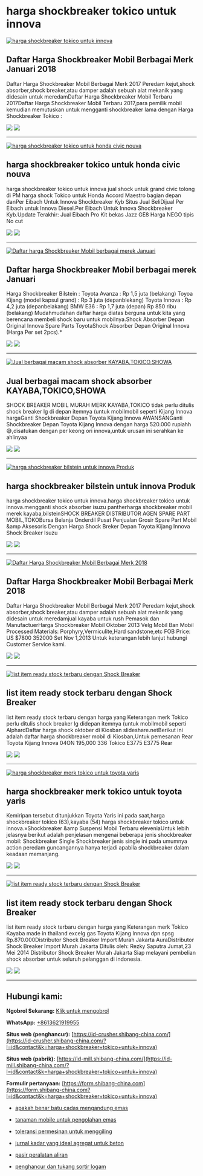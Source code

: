 # harga shockbreaker tokico untuk innova

<a href="https://swt.shibang-china.com/?l=id&img&k=harga+shockbreaker+tokico+untuk+innova" target="_blank">![harga shockbreaker tokico untuk innova](http://static.shibang-china.com/all-800x300/1474.jpg)</a>

## Daftar Harga Shockbreaker Mobil Berbagai Merk Januari 2018
Daftar Harga Shockbreaker Mobil Berbagai Merk 2017 Peredam kejut,shock absorber,shock breaker,atau damper adalah sebuah alat mekanik yang didesain untuk meredamDaftar Harga Shockbreaker Mobil Terbaru 2017Daftar Harga Shockbreaker Mobil Terbaru 2017,para pemilik mobil kemudian memutuskan untuk mengganti shockbreaker lama dengan Harga Shockbreaker Tokico :


<a href="https://whatsapp.shibangsoft.com/WhatsApp.php" target="_blank" title="WhatsApp">![](http://static.shibang-china.com/icon/whatsapp.png)</a> <a href="https://swt.shibang-china.com/?l=id&icon&k=harga+shockbreaker+tokico+untuk+innova" target="_blank">![](http://static.shibang-china.com/icon/chat-id.png)</a>

---

<a href="https://swt.shibang-china.com/?l=id&img&k=harga+shockbreaker+tokico+untuk+innova" target="_blank">![harga shockbreaker tokico untuk honda civic nouva](http://static.shibang-china.com/all-800x300/1100.jpg)</a>

## harga shockbreaker tokico untuk honda civic nouva
harga shockbreaker tokico untuk innova jual shock untuk grand civic tolong di PM harga shock Tokico untuk Honda Accord Maestro bagian depan danPer Eibach Untuk Innova Shockbreaker Kyb Situs Jual BeliDijual Per Eibach untuk Innova Diesel.Per Eibach Untuk Innova Shockbreaker Kyb.Update Terakhir: Jual Eibach Pro Kit bekas Jazz GE8 Harga NEGO tipis No cut


<a href="https://whatsapp.shibangsoft.com/WhatsApp.php" target="_blank" title="WhatsApp">![](http://static.shibang-china.com/icon/whatsapp.png)</a> <a href="https://swt.shibang-china.com/?l=id&icon&k=harga+shockbreaker+tokico+untuk+innova" target="_blank">![](http://static.shibang-china.com/icon/chat-id.png)</a>

---

<a href="https://swt.shibang-china.com/?l=id&img&k=harga+shockbreaker+tokico+untuk+innova" target="_blank">![Daftar harga Shockbreaker Mobil berbagai merek Januari](http://static.shibang-china.com/all-800x300/437.jpg)</a>

## Daftar harga Shockbreaker Mobil berbagai merek Januari
Harga Shockbreaker Bilstein : Toyota Avanza : Rp 1,5 juta (belakang) Toyoa Kijang (model kapsul grand) : Rp 3 juta (depanblekang) Toyota Innova : Rp 4,2 juta (depanbelakang) BMW E36 : Rp 1,7 juta (depan) Rp 850 ribu (belakang) Mudahmudahan daftar harga diatas berguna untuk kita yang berencana membeli shock baru untuk mobilnya.Shock Absorber Depan Original Innova Spare Parts ToyotaShock Absorber Depan Original Innova (Harga Per set 2pcs).*


<a href="https://whatsapp.shibangsoft.com/WhatsApp.php" target="_blank" title="WhatsApp">![](http://static.shibang-china.com/icon/whatsapp.png)</a> <a href="https://swt.shibang-china.com/?l=id&icon&k=harga+shockbreaker+tokico+untuk+innova" target="_blank">![](http://static.shibang-china.com/icon/chat-id.png)</a>

---

<a href="https://swt.shibang-china.com/?l=id&img&k=harga+shockbreaker+tokico+untuk+innova" target="_blank">![Jual berbagai macam shock absorber KAYABA,TOKICO,SHOWA](http://static.shibang-china.com/all-800x300/553.jpg)</a>

## Jual berbagai macam shock absorber KAYABA,TOKICO,SHOWA
SHOCK BREAKER MOBIL MURAH MERK KAYABA,TOKICO tidak perlu ditulis shock breaker lg di depan itemnya (untuk mobilmobil seperti Kijang Innova hargaGanti Shockbreaker Depan Toyota Kijang Innova AWANSANGanti Shockbreaker Depan Toyota Kijang Innova dengan harga 520.000 rupiahh 😅,disatukan dengan per keong ori innova,untuk urusan ini serahkan ke ahlinyaa


<a href="https://whatsapp.shibangsoft.com/WhatsApp.php" target="_blank" title="WhatsApp">![](http://static.shibang-china.com/icon/whatsapp.png)</a> <a href="https://swt.shibang-china.com/?l=id&icon&k=harga+shockbreaker+tokico+untuk+innova" target="_blank">![](http://static.shibang-china.com/icon/chat-id.png)</a>

---

<a href="https://swt.shibang-china.com/?l=id&img&k=harga+shockbreaker+tokico+untuk+innova" target="_blank">![harga shockbreaker bilstein untuk innova Produk](http://static.shibang-china.com/all-800x300/1282.jpg)</a>

## harga shockbreaker bilstein untuk innova Produk
harga shockbreaker tokico untuk innova.harga shockbreaker tokico untuk innova.mengganti shock absorber isuzu pantherharga shockbreaker mobil merek kayaba,bilsteinSHOCK BREAKER DISTRIBUTOR AGEN SPARE PART MOBIL,TOKOBursa Belanja Onderdil Pusat Penjualan Grosir Spare Part Mobil &amp Aksesoris Dengan Harga Shock Breker Depan Toyota Kijang Innova Shock Breaker Isuzu


<a href="https://whatsapp.shibangsoft.com/WhatsApp.php" target="_blank" title="WhatsApp">![](http://static.shibang-china.com/icon/whatsapp.png)</a> <a href="https://swt.shibang-china.com/?l=id&icon&k=harga+shockbreaker+tokico+untuk+innova" target="_blank">![](http://static.shibang-china.com/icon/chat-id.png)</a>

---

<a href="https://swt.shibang-china.com/?l=id&img&k=harga+shockbreaker+tokico+untuk+innova" target="_blank">![Daftar Harga Shockbreaker Mobil Berbagai Merk 2018](http://static.shibang-china.com/all-800x300/1118.jpg)</a>

## Daftar Harga Shockbreaker Mobil Berbagai Merk 2018
Daftar Harga Shockbreaker Mobil Berbagai Merk 2017 Peredam kejut,shock absorber,shock breaker,atau damper adalah sebuah alat mekanik yang didesain untuk meredamjual kayaba untuk rush Pemasok dan ManufactuerHarga Shockbreaker Mobil Oktober 2013 Velg Mobil Ban Mobil Processed Materials: Porphyry,Vermiculite,Hard sandstone,etc FOB Price: US $7800 352000 Set Nov 1,2013 Untuk keterangan lebih lanjut hubungi Customer Service kami.


<a href="https://whatsapp.shibangsoft.com/WhatsApp.php" target="_blank" title="WhatsApp">![](http://static.shibang-china.com/icon/whatsapp.png)</a> <a href="https://swt.shibang-china.com/?l=id&icon&k=harga+shockbreaker+tokico+untuk+innova" target="_blank">![](http://static.shibang-china.com/icon/chat-id.png)</a>

---

<a href="https://swt.shibang-china.com/?l=id&img&k=harga+shockbreaker+tokico+untuk+innova" target="_blank">![list item ready stock terbaru dengan Shock Breaker](http://static.shibang-china.com/all-800x300/641.jpg)</a>

## list item ready stock terbaru dengan Shock Breaker
list item ready stock terbaru dengan harga yang Keterangan merk Tokico perlu ditulis shock breaker lg didepan itemnya (untuk mobilmobil seperti AlphardDaftar harga shock oktober di Kiosban slideshare.netBerikut ini adalah daftar harga shockbreaker mobil di Kiosban,Untuk pemesanan Rear Toyota Kijang Innova 04ON 195,000 336 Tokico E3775 E3775 Rear


<a href="https://whatsapp.shibangsoft.com/WhatsApp.php" target="_blank" title="WhatsApp">![](http://static.shibang-china.com/icon/whatsapp.png)</a> <a href="https://swt.shibang-china.com/?l=id&icon&k=harga+shockbreaker+tokico+untuk+innova" target="_blank">![](http://static.shibang-china.com/icon/chat-id.png)</a>

---

<a href="https://swt.shibang-china.com/?l=id&img&k=harga+shockbreaker+tokico+untuk+innova" target="_blank">![harga shockbreaker merk tokico untuk toyota yaris](http://static.shibang-china.com/all-800x300/1420.jpg)</a>

## harga shockbreaker merk tokico untuk toyota yaris
Kemiripan tersebut ditunjukkan Toyota Yaris ini pada saat,harga shockbreaker tokico (63),kayaba (54) harga shockbreaker tokico untuk innova.»Shockbreaker &amp Suspensi Mobil Terbaru eleveniaUntuk lebih jelasnya berikut adalah penjelasan mengenai beberapa jenis shockbreaker mobil: Shockbreaker Single Shockbreaker jenis single ini pada umumnya action peredam guncangannya hanya terjadi apabila shockbreaker dalam keadaan memanjang.


<a href="https://whatsapp.shibangsoft.com/WhatsApp.php" target="_blank" title="WhatsApp">![](http://static.shibang-china.com/icon/whatsapp.png)</a> <a href="https://swt.shibang-china.com/?l=id&icon&k=harga+shockbreaker+tokico+untuk+innova" target="_blank">![](http://static.shibang-china.com/icon/chat-id.png)</a>

---

<a href="https://swt.shibang-china.com/?l=id&img&k=harga+shockbreaker+tokico+untuk+innova" target="_blank">![list item ready stock terbaru dengan Shock Breaker](http://static.shibang-china.com/all-800x300/1378.jpg)</a>

## list item ready stock terbaru dengan Shock Breaker
list item ready stock terbaru dengan harga yang Keterangan merk Tokico Kayaba made in thailand excelg gas Toyota Kijang Innova dpn spsg Rp.870.000Distributor Shock Breaker Import Murah Jakarta AuraDistributor Shock Breaker Import Murah Jakarta Ditulis oleh: Rezky Saputra Jumat,23 Mei 2014 Distributor Shock Breaker Murah Jakarta Siap melayani pembelian shock absorber untuk seluruh pelanggan di indonesia.


<a href="https://whatsapp.shibangsoft.com/WhatsApp.php" target="_blank" title="WhatsApp">![](http://static.shibang-china.com/icon/whatsapp.png)</a> <a href="https://swt.shibang-china.com/?l=id&icon&k=harga+shockbreaker+tokico+untuk+innova" target="_blank">![](http://static.shibang-china.com/icon/chat-id.png)</a>

---
## Hubungi kami:

**Ngobrol Sekarang:** [Klik untuk mengobrol](https://swt.shibang-china.com?l=id&contact&k=harga+shockbreaker+tokico+untuk+innova)

**WhatsApp:**  [+8613621919955](https://whatsapp.shibangsoft.com/WhatsApp.php)

**Situs web (penghancur):** [https://id-crusher.shibang-china.com/](https://id-crusher.shibang-china.com/?l=id&contact&k=harga+shockbreaker+tokico+untuk+innova)

**Situs web (pabrik):** [https://id-mill.shibang-china.com/](https://id-mill.shibang-china.com/?l=id&contact&k=harga+shockbreaker+tokico+untuk+innova)

**Formulir pertanyaan:** [https://form.shibang-china.com](https://form.shibang-china.com?l=id&contact&k=harga+shockbreaker+tokico+untuk+innova)

* [apakah benar batu cadas mengandung emas](../33/apakah%20benar%20batu%20cadas%20mengandung%20emas.md)

* [tanaman mobile untuk pengolahan emas](../33/tanaman%20mobile%20untuk%20pengolahan%20emas.md)

* [toleransi permesinan untuk menggiling](../34/toleransi%20permesinan%20untuk%20menggiling.md)

* [jurnal kadar yang ideal agregat untuk beton](../40/jurnal%20kadar%20yang%20ideal%20agregat%20untuk%20beton.md)

* [pasir peralatan aliran](../38/pasir%20peralatan%20aliran.md)

* [penghancur dan tukang sortir logam](../39/penghancur%20dan%20tukang%20sortir%20logam.md)